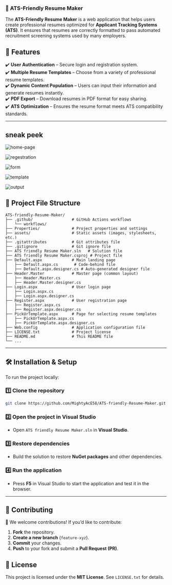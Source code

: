 ### 📌 **ATS-Friendly Resume Maker**  

The **ATS-Friendly Resume Maker** is a web application that helps users create professional resumes optimized for **Applicant Tracking Systems (ATS)**. It ensures that resumes are correctly formatted to pass automated recruitment screening systems used by many employers.  

## 🚀 **Features**  

✔️ **User Authentication** – Secure login and registration system.  
✔️ **Multiple Resume Templates** – Choose from a variety of professional resume templates.  
✔️ **Dynamic Content Population** – Users can input their information and generate resumes instantly.  
✔️ **PDF Export** – Download resumes in PDF format for easy sharing.  
✔️ **ATS Optimization** – Ensures the resume format meets ATS compatibility standards.  

---
## **sneak peek**
![home-page](https://github.com/user-attachments/assets/754ca3fa-1c92-4f73-86c2-40a958ba7165)

![regestration](https://github.com/user-attachments/assets/845069b4-03e2-4e8a-b236-4492bbba80a8)

![form](https://github.com/user-attachments/assets/8148fb46-d4ca-4504-824d-7560f6d2e04f)

![template](https://github.com/user-attachments/assets/9753c1da-da0c-4c2f-aa05-efb98db5abc4)

![output](https://github.com/user-attachments/assets/9e122237-68aa-4ec0-90d7-8ae5eecbc414)

## 📂 **Project File Structure**  

```
ATS-friendly-Resume-Maker/
├── .github/                 # GitHub Actions workflows
│   └── workflows/
├── Properties/              # Project properties and settings
├── assets/                  # Static assets (images, stylesheets, etc.)
├── .gitattributes           # Git attributes file
├── .gitignore               # Git ignore file
├── ATS friendly Resume Maker.sln   # Solution file
├── ATS friendly Resume Maker.csproj # Project file
├── Default.aspx             # Main landing page
│   ├── Default.aspx.cs       # Code-behind file
│   ├── Default.aspx.designer.cs # Auto-generated designer file
├── Header.Master            # Master page (common layout)
│   ├── Header.Master.cs      
│   ├── Header.Master.designer.cs 
├── Login.aspx               # User login page
│   ├── Login.aspx.cs        
│   ├── Login.aspx.designer.cs 
├── Register.aspx            # User registration page
│   ├── Register.aspx.cs     
│   ├── Register.aspx.designer.cs 
├── PickUrTemplate.aspx      # Page for selecting resume templates
│   ├── PickUrTemplate.aspx.cs   
│   ├── PickUrTemplate.aspx.designer.cs 
├── Web.config               # Application configuration file
├── LICENSE.txt              # Project license
├── README.md                # This README file
└── ...
```

---

## 🛠 **Installation & Setup**  

To run the project locally:  

### **1️⃣ Clone the repository**  
```bash
git clone https://github.com/MightyAcE58/ATS-friendly-Resume-Maker.git
```

### **2️⃣ Open the project in Visual Studio**  
- Open `ATS friendly Resume Maker.sln` in **Visual Studio**.  

### **3️⃣ Restore dependencies**  
- Build the solution to restore **NuGet packages** and other dependencies.  

### **4️⃣ Run the application**  
- Press **F5** in Visual Studio to start the application and test it in the browser.  

---

## 🤝 **Contributing**  

🚀 We welcome contributions! If you’d like to contribute:  
1. **Fork** the repository.  
2. **Create a new branch** (`feature-xyz`).  
3. **Commit** your changes.  
4. **Push** to your fork and submit a **Pull Request (PR)**.  


## 📝 **License**  

This project is licensed under the **MIT License**. See `LICENSE.txt` for details.  



